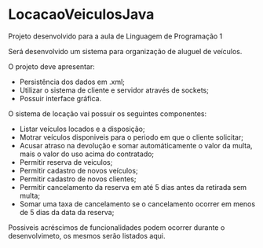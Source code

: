 # LocacaoVeiculosJava

Projeto desenvolvido para a aula de Linguagem de Programação 1

Será desenvolvido um sistema para organização de aluguel de veículos.

O projeto deve apresentar:
* Persistência dos dados em .xml;
* Utilizar o sistema de cliente e servidor através de sockets;
* Possuir interface gráfica.

O sistema de locação vai possuir os seguintes componentes:
* Listar veículos locados e a disposição;
* Motrar veículos disponiveis para o periodo em que o cliente solicitar;
* Acusar atraso na devolução e somar automáticamente o valor da multa, mais o valor do uso acima do contratado;
* Permitir reserva de veiculos;
* Permitir cadastro de novos veículos;
* Permitir cadastro de novos clientes;
* Permitir cancelamento da reserva em até 5 dias antes da retirada sem multa;
* Somar uma taxa de cancelamento se o cancelamento ocorrer em menos de 5 dias da data da reserva;

Possiveis acréscimos de funcionalidades podem ocorrer durante o desenvolvimeto, os mesmos serão listados aqui.
